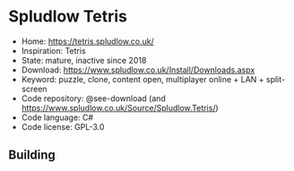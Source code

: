 # Spludlow Tetris

- Home: https://tetris.spludlow.co.uk/
- Inspiration: Tetris
- State: mature, inactive since 2018
- Download: https://www.spludlow.co.uk/Install/Downloads.aspx
- Keyword: puzzle, clone, content open, multiplayer online + LAN + split-screen
- Code repository: @see-download (and https://www.spludlow.co.uk/Source/Spludlow.Tetris/)
- Code language: C#
- Code license: GPL-3.0

## Building
